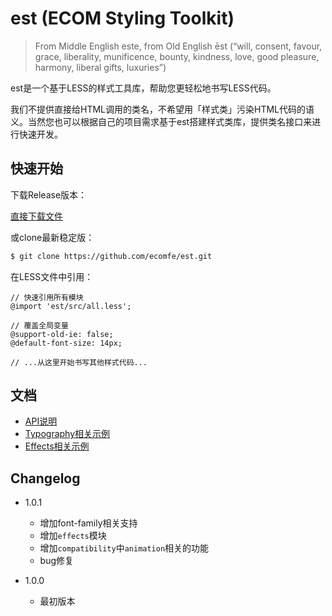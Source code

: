 est (ECOM Styling Toolkit)
===

> From Middle English este, from Old English ēst (“will, consent, favour, grace, liberality, munificence, bounty, kindness, love, good pleasure, harmony, liberal gifts, luxuries”)


est是一个基于LESS的样式工具库，帮助您更轻松地书写LESS代码。

我们不提供直接给HTML调用的类名，不希望用「样式类」污染HTML代码的语义。当然您也可以根据自己的项目需求基于est搭建样式类库，提供类名接口来进行快速开发。

## 快速开始

下载Release版本：

[直接下载文件](https://github.com/ecomfe/est/releases/)

或clone最新稳定版：

```bash
$ git clone https://github.com/ecomfe/est.git
```

在LESS文件中引用：
```less
// 快速引用所有模块
@import 'est/src/all.less';

// 覆盖全局变量
@support-old-ie: false;
@default-font-size: 14px;

// ...从这里开始书写其他样式代码...
```

## 文档

* [API说明](https://github.com/ecomfe/est/blob/master/doc/api.md)
* [Typography相关示例](http://ecomfe.github.io/est/example/typography.html)
* [Effects相关示例](http://ecomfe.github.io/est/example/effects.html)

## Changelog

* 1.0.1
  * 增加font-family相关支持
  * 增加`effects`模块
  * 增加`compatibility`中`animation`相关的功能
  * bug修复

* 1.0.0
  * 最初版本
